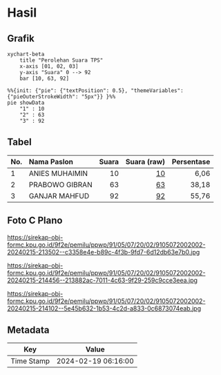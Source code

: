 # Hasil

## Grafik

```mermaid
xychart-beta
    title "Perolehan Suara TPS"
    x-axis [01, 02, 03]
    y-axis "Suara" 0 --> 92
    bar [10, 63, 92]
```

```mermaid
%%{init: {"pie": {"textPosition": 0.5}, "themeVariables": {"pieOuterStrokeWidth": "5px"}} }%%
pie showData
    "1" : 10
    "2" : 63
    "3" : 92
```

## Tabel

| No. | Nama Paslon    | Suara | Suara (raw) | Persentase |
|:--- |:-------------- | -----:| -----------:| ----------:|
| 1   | ANIES MUHAIMIN | 10    | [10][p-1]   | 6,06       |
| 2   | PRABOWO GIBRAN | 63    | [63][p-2]   | 38,18      |
| 3   | GANJAR MAHFUD  | 92    | [92][p-3]   | 55,76      |


[p-1]: https://github.com/gigit-pemilu/pemilu-2024-91-papua/blob/main/pilpres/hitung-suara/sub/91-papua/sub/05-kepulauan-yapen/sub/07-yapen-utara/sub/2002-yobi/sub/002-tps/sub/paslon-1.txt
[p-2]: https://github.com/gigit-pemilu/pemilu-2024-91-papua/blob/main/pilpres/hitung-suara/sub/91-papua/sub/05-kepulauan-yapen/sub/07-yapen-utara/sub/2002-yobi/sub/002-tps/sub/paslon-2.txt
[p-3]: https://github.com/gigit-pemilu/pemilu-2024-91-papua/blob/main/pilpres/hitung-suara/sub/91-papua/sub/05-kepulauan-yapen/sub/07-yapen-utara/sub/2002-yobi/sub/002-tps/sub/paslon-3.txt

## Foto C Plano

https://sirekap-obj-formc.kpu.go.id/9f2e/pemilu/ppwp/91/05/07/20/02/9105072002002-20240215-213502--c3358e4e-b89c-4f3b-9fd7-6d12db63e7b0.jpg

https://sirekap-obj-formc.kpu.go.id/9f2e/pemilu/ppwp/91/05/07/20/02/9105072002002-20240215-214456--213882ac-7011-4c63-9f29-259c9cce3eea.jpg

https://sirekap-obj-formc.kpu.go.id/9f2e/pemilu/ppwp/91/05/07/20/02/9105072002002-20240215-214102--5e45b632-1b53-4c2d-a833-0c6873074eab.jpg


## Metadata

| Key        | Value               |
| ---------- | ------------------- |
| Time Stamp | 2024-02-19 06:16:00 |



